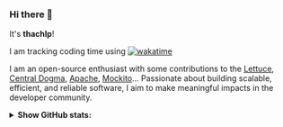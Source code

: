 <!--
**thachlp/thachlp** is a ✨ _special_ ✨ repository because its `README.md` (this file) appears on your GitHub profile.

Here are some ideas to get you started:

- 🔭 I’m currently working on ...
- 🌱 I’m currently learning ...
- 👯 I’m looking to collaborate on ...
- 🤔 I’m looking for help with ...
- 💬 Ask me about ...
- 📫 How to reach me: ...
- 😄 Pronouns: ...
- ⚡ Fun fact: ...
-->

### Hi there 👋
It's **thachlp**!

I am tracking coding time using [![wakatime](https://wakatime.com/badge/user/018e4fa9-ee7b-47c9-8ffd-ce7a5736ae3a.svg)](https://wakatime.com/@018e4fa9-ee7b-47c9-8ffd-ce7a5736ae3a)

I am an open-source enthusiast with some contributions to the [Lettuce](https://github.com/lettuce-io/lettuce-core), [Central Dogma](https://github.com/line/centraldogma), [Apache](https://github.com/apache), [Mockito](https://github.com/mockito/mockito)...
Passionate about building scalable, efficient, and reliable software, I aim to make meaningful impacts in the developer community.

<details><summary><b>Show GitHub stats:</b></summary>

![Stats](https://github-readme-stats-thachlp.vercel.app/api?username=thachlp&hide=stars&show_icons=true&rank_icon=github&custom_title=Public%20Contributions)
![Top Lang's](https://github-readme-stats-thachlp.vercel.app/api/top-langs/?username=thachlp&layout=compact)

</details>
